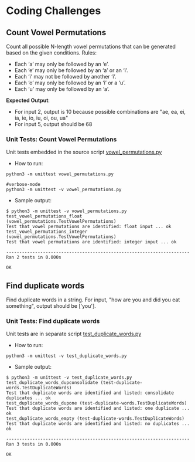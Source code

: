 # Coding Challenges

## Count Vowel Permutations
Count all possible N-length vowel permutations that can be generated based on the given conditions. Rules:
- Each ‘a’ may only be followed by an ‘e’.
- Each ‘e’ may only be followed by an ‘a’ or an ‘i’.
- Each ‘i’ may not be followed by another ‘i’.
- Each ‘o’ may only be followed by an ‘i’ or a ‘u’.
- Each ‘u’ may only be followed by an ‘a’.

**Expected Output**:
- For input 2, output is 10 because possible combinations are "ae, ea, ei, ia, ie, io, iu, oi, ou, ua"
- For input 5, output should be 68

### Unit Tests: Count Vowel Permutations
Unit tests embedded in the source script [vowel_permutations.py](./vowel_permutations.py)

- How to run:
```
python3 -m unittest vowel_permutations.py

#verbose-mode
python3 -m unittest -v vowel_permutations.py
```

- Sample output:
```
$ python3 -m unittest -v vowel_permutations.py 
test_vowel_permutations_float (vowel_permutations.TestVowelPermutations)
Test that vowel permutations are identified: float input ... ok
test_vowel_permutations_integer (vowel_permutations.TestVowelPermutations)
Test that vowel permutations are identified: integer input ... ok

----------------------------------------------------------------------
Ran 2 tests in 0.000s

OK
```

## Find duplicate words
Find duplicate words in a string. For input, "how are you and did you eat something", output should be ['you'].

### Unit Tests: Find duplicate words
Unit tests are in separate script [test_duplicate_words.py](./test_duplicate_words.py)

- How to run:
```
python3 -m unittest -v test_duplicate_words.py
```

- Sample output:
```
$ python3 -m unittest -v test_duplicate_words.py
test_duplicate_words_dupconsolidate (test-duplicate-words.TestDuplicateWords)
Test that duplicate words are identified and listed: consolidate duplicates ... ok
test_duplicate_words_dupone (test-duplicate-words.TestDuplicateWords)
Test that duplicate words are identified and listed: one duplicate ... ok
test_duplicate_words_empty (test-duplicate-words.TestDuplicateWords)
Test that duplicate words are identified and listed: no duplicates ... ok

----------------------------------------------------------------------
Ran 3 tests in 0.000s

OK
```
